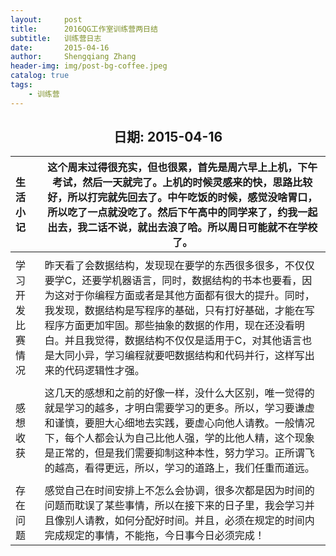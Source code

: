 ```yaml
---
layout:     post
title:      2016QG工作室训练营两日结
subtitle:   训练营日志
date:       2015-04-16
author:     Shengqiang Zhang
header-img: img/post-bg-coffee.jpeg
catalog: true
tags:
    - 训练营
---
```




<center><h2>日期: 2015-04-16</h2></center>

 

 

| 生活小记         | 这个周末过得很充实，但也很累，首先是周六早上上机，下午考试，然后一天就完了。上机的时候灵感来的快，思路比较好，所以打完就先回去了。中午吃饭的时候，感觉没啥胃口，所以吃了一点就没吃了。然后下午高中的同学来了，约我一起出去，我二话不说，就出去浪了哈。所以周日可能就不在学校了。 |
| :--------------- | ------------------------------------------------------------ |
|                  |                                                              |
| 学习开发比赛情况 | 昨天看了会数据结构，发现现在要学的东西很多很多，不仅仅要学C，还要学机器语言，同时，数据结构的书本也要看，因为这对于你编程方面或者是其他方面都有很大的提升。同时，我发现，数据结构是写程序的基础，只有打好基础，才能在写程序方面更加牢固。那些抽象的数据的作用，现在还没看明白。并且我觉得，数据结构不仅仅是适用于C，对其他语言也是大同小异，学习编程就要吧数据结构和代码并行，这样写出来的代码逻辑性才强。 |
|                  |                                                              |
| 感想收获         | 这几天的感想和之前的好像一样，没什么大区别，唯一觉得的就是学习的越多，才明白需要学习的更多。所以，学习要谦虚和谨慎，要胆大心细地去实践，要虚心向他人请教。一般情况下，每个人都会认为自己比他人强，学的比他人精，这个现象是正常的，但是我们需要抑制这种本性，努力学习。正所谓飞的越高，看得更远，所以，学习的道路上，我们任重而道远。 |
|                  |                                                              |
| 存在问题         | 感觉自己在时间安排上不怎么会协调，很多次都是因为时间的问题而耽误了某些事情，所以在接下来的日子里，我会学习并且像别人请教，如何分配好时间。并且，必须在规定的时间内完成规定的事情，不能拖，今日事今日必须完成！ |


